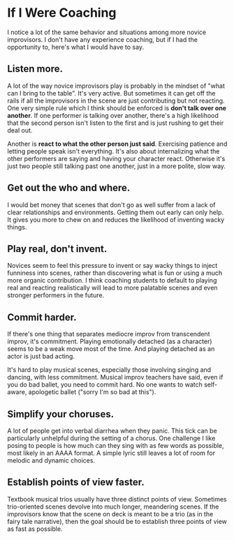 # If I Were Coaching

I notice a lot of the same behavior and situations among more novice improvisors. I don't have any experience coaching, but if I had the opportunity to, here's what I would have to say.

## Listen more.

A lot of the way novice improvisors play is probably in the mindset of "what can I bring to the table". It's very active. But sometimes it can get off the rails if all the improvisors in the scene are just contributing but not reacting. One very simple rule which I think should be enforced is **don't talk over one another**. If one performer is talking over another, there's a high likelihood that the second person isn't listen to the first and is just rushing to get their deal out.

Another is **react to what the other person just said**. Exercising patience and letting people speak isn't everything. It's also about internalizing what the other performers are saying and having your character react. Otherwise it's just two people still talking past one another, just in a more polite, slow way.

## Get out the who and where.

I would bet money that scenes that don't go as well suffer from a lack of clear relationships and environments. Getting them out early can only help. It gives you more to chew on and reduces the likelihood of inventing wacky things.

## Play real, don't invent.

Novices seem to feel this pressure to invent or say wacky things to inject funniness into scenes, rather than discovering what is fun or using a much more organic contribution. I think coaching students to default to playing real and reacting realistically will lead to more palatable scenes and even stronger performers in the future.

## Commit harder.

If there's one thing that separates mediocre improv from transcendent improv, it's commitment. Playing emotionally detached \(as a character\) seems to be a weak move most of the time. And playing detached as an actor is just bad acting.

It's hard to play musical scenes, especially those involving singing and dancing, with less commitment. Musical improv teachers have said, even if you do bad ballet, you need to commit hard. No one wants to watch self-aware, apologetic ballet \("sorry I'm so bad at this"\).

## Simplify your choruses.

A lot of people get into verbal diarrhea when they panic. This tick can be particularly unhelpful during the setting of a chorus. One challenge I like posing to people is how much can they sing with as few words as possible, most likely in an AAAA format. A simple lyric still leaves a lot of room for melodic and dynamic choices.

## Establish points of view faster.

Textbook musical trios usually have three distinct points of view. Sometimes trio-oriented scenes devolve into much longer, meandering scenes. If the improvisors know that the scene on deck is meant to be a trio \(as in the fairy tale narrative\), then the goal should be to establish three points of view as fast as possible.

